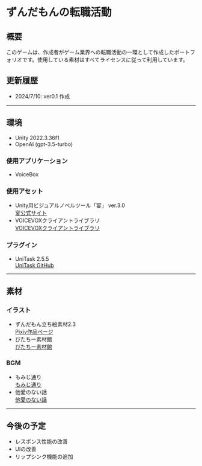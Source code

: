# ずんだもんの転職活動

## 概要
このゲームは、作成者がゲーム業界への転職活動の一環として作成したポートフォリオです。使用している素材はすべてライセンスに従って利用しています。

## 更新履歴
- 2024/7/10: ver0.1 作成

---

## 環境
- Unity 2022.3.36f1
- OpenAI (gpt-3.5-turbo)

### 使用アプリケーション
- VoiceBox

### 使用アセット
- Unity用ビジュアルノベルツール「宴」 ver.3.0  
  [宴公式サイト](https://madnesslabo.net/utage/?page_id=12402)
- VOICEVOXクライアントライブラリ  
  [VOICEVOXクライアントライブラリ](https://github.com/mikito/unity-voicevox-bridge)

### プラグイン
- UniTask 2.5.5  
  [UniTask GitHub](https://github.com/Cysharp/UniTask)

---

## 素材
### イラスト
- ずんだもん立ち絵素材2.3  
  [Pixiv作品ページ](https://www.pixiv.net/artworks/92641351)
- びたちー素材館  
  [びたちー素材館](http://www.vita-chi.net/message.htm)

### BGM
- もみじ通り  
  [もみじ通り](https://dova-s.jp/bgm/play2270.html)
- 他愛のない話  
  [他愛のない話](https://dova-s.jp/bgm/play6613.html)

---

## 今後の予定
- レスポンス性能の改善
- UIの改善
- リップシンク機能の追加
